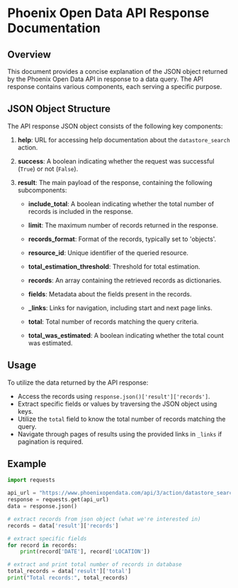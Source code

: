 # Phoenix Open Data API Response Documentation

## Overview

This document provides a concise explanation of the JSON object returned by the Phoenix Open Data API in response to a data query. The API response contains various components, each serving a specific purpose.

## JSON Object Structure

The API response JSON object consists of the following key components:

1. **help**: URL for accessing help documentation about the `datastore_search` action.

2. **success**: A boolean indicating whether the request was successful (`True`) or not (`False`).

3. **result**: The main payload of the response, containing the following subcomponents:

   - **include_total**: A boolean indicating whether the total number of records is included in the response.
   
   - **limit**: The maximum number of records returned in the response.
   
   - **records_format**: Format of the records, typically set to 'objects'.
   
   - **resource_id**: Unique identifier of the queried resource.
   
   - **total_estimation_threshold**: Threshold for total estimation.
   
   - **records**: An array containing the retrieved records as dictionaries.
   
   - **fields**: Metadata about the fields present in the records.
   
   - **_links**: Links for navigation, including start and next page links.
   
   - **total**: Total number of records matching the query criteria.
   
   - **total_was_estimated**: A boolean indicating whether the total count was estimated.

## Usage

To utilize the data returned by the API response:

- Access the records using `response.json()['result']['records']`.
- Extract specific fields or values by traversing the JSON object using keys.
- Utilize the `total` field to know the total number of records matching the query.
- Navigate through pages of results using the provided links in `_links` if pagination is required.

## Example

```python
import requests

api_url = "https://www.phoenixopendata.com/api/3/action/datastore_search?resource_id=24fe89fb-9d4f-4fba-8b40-9330a5f7d9e7&limit=3"
response = requests.get(api_url)
data = response.json()

# extract records from json object (what we're interested in)
records = data['result']['records']

# extract specific fields
for record in records:
    print(record['DATE'], record['LOCATION'])

# extract and print total number of records in database
total_records = data['result']['total']
print("Total records:", total_records)
